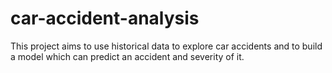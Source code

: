 # car-accident-analysis
This project aims to use historical data to explore car accidents and to build a model which can predict an accident and severity of it. 
